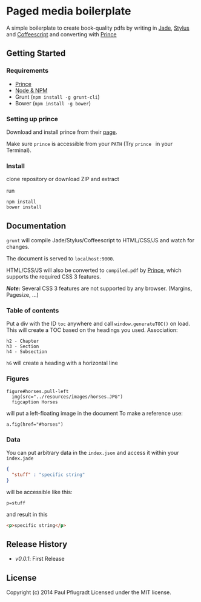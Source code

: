 # Paged media boilerplate

A simple boilerplate to create book-quality pdfs by writing in [Jade](http://jade-lang.com/), [Stylus](https://learnboost.github.io/stylus/) and
[Coffeescript](http://coffeescript.org/)
and converting with [Prince][prince]

## Getting Started
### Requirements
* [Prince][prince_dl]
* [Node & NPM](http://nodejs.org/)
* Grunt (`npm install -g grunt-cli`)
* Bower (`npm install -g bower`)

### Setting up prince 

Download and install prince from their [page][prince_dl].

Make sure `prince` is accessible from your `PATH` (Try `prince ` in your Terminal). 

### Install

clone repository or download ZIP and extract

run
```
npm install
bower install
```

[prince]: http://www.princexml.com/
[prince_dl]: http://www.princexml.com/download/

## Documentation
`grunt` will compile Jade/Stylus/Coffeescript to HTML/CSS/JS and watch for changes.

The document is served to `localhost:9000`.

HTML/CSS/JS will also be converted to `compiled.pdf` by [Prince][prince], which supports the required CSS 3 features.

***Note:*** Several CSS 3 features are not supported by any browser. (Margins, Pagesize, ...)

### Table of contents
Put a div with the ID `toc` anywhere and call `window.generateTOC()` on load.
This will create a TOC based on the headings you used.
Association:
```
h2 - Chapter
h3 - Section
h4 - Subsection
```

`h6` will create a heading with a horizontal line

### Figures
```jade
figure#horses.pull-left
  img(src="../resources/images/horses.JPG")
  figcaption Horses
```
will put a left-floating image in the document
To make a reference use:
```jade
a.fig(href="#horses")
```

### Data
You can put arbitrary data in the `index.json` and access it within your `index.jade`
```json
{
  "stuff" : "specific string"
}
```
will be accessible like this:
```jade
p=stuff
```
and result in this
```html
<p>specific string</p>
```
  

## Release History

 - *v0.0.1*: First Release

## License
Copyright (c) 2014 Paul Pflugradt
Licensed under the MIT license.
